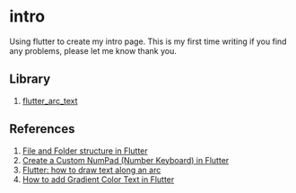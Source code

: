 # intro
Using flutter to create my intro page. This is my first time writing if you find any problems, please let me know thank you.

## Library
1. [flutter_arc_text](https://pub.dev/packages/flutter_arc_text)

## References
1. [File and Folder structure in Flutter](https://medium.com/flutter-community/file-and-folder-structure-in-flutter-967b8be3155e)
2. [Create a Custom NumPad (Number Keyboard) in Flutter](https://www.kindacode.com/article/create-a-custom-numpad-number-keyboard-in-flutter/)
3. [Flutter: how to draw text along an arc](https://medium.com/mews-devs/flutter-how-to-draw-text-along-an-arc-840d5501db69)
4. [How to add Gradient Color Text in Flutter
](https://www.fluttercampus.com/guide/156/how-to-add-gradient-color-text-in-flutter/)
